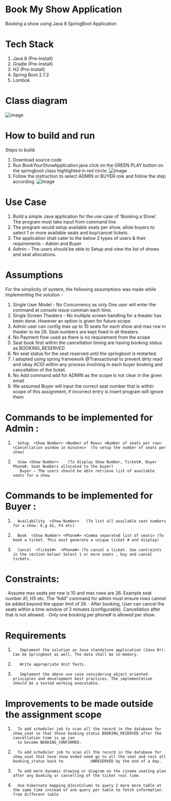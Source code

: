 # Book My Show Application
Booking a show using Java 8 SpringBoot Application

# Tech Stack
1. Java 8 (Pre-Install)
2. Gradle (Pre-Install)
3. H2 (Pre-Install)
4. Spring Boot 2.7.2
5. Lombok

# Class diagram
![image](https://user-images.githubusercontent.com/77923632/184535102-2094f036-ac3c-48e5-9236-49ff1c8e6c74.png)
# How to build and run
Steps to build:

1. Download source code
2. Run BookYourShowApplication.java click on the GREEN PLAY button on the springboot class highlighted in red circle.
![image](https://user-images.githubusercontent.com/77923632/184546262-9fa2bc56-864a-4895-a8f5-d68b683ac855.png)
3. Follow the instruction to select ADMIN or BUYER role and follow the step according.
![image](https://user-images.githubusercontent.com/77923632/184546003-5ddd1d33-6c16-4a10-9bb8-92f835e1cef2.png)


# Use Case

1.  Build a simple Java application for the use case of ‘Booking a Show’. The program must take input from command line.
2.    The program would setup available seats per show, allow buyers to select 1 or more available seats and buy/cancel tickets.
3.   The application shall cater to the below 2 types of users & their requirements - Admin and Buyer
4.    Admin – The users should be able to Setup and view the list of shows and seat allocations.

# Assumptions
For the simplicity of system, the following assumptions was made while implementing the solution -

1. Single User Model - No Concurrency as only One user will enter the command at console issue comman each time. 
2. Single Screen Theaters - No multiple screen handling for a theater has been done. However an option is given for future scope.
3. Admin user can config max up to 10 seats for each show and max row in theater to be 26. Seat numbers are kept fixed in all theaters.
4. No Payment flow used as there is no requirement from the scope
5. Seat book first within the cancellation timing are having booking status as BOOKING_RESERVED
6. No seat status for the seat reserved until the springboot is restarted.
7. I adopted using spring framework @Transactional to prevent dirty read and obey ACID within any process involving in each buyer booking and cancellation of the ticket.
8. No Add command add for ADMIN as the scope is not clear in the given email
9. We assumed Buyer will input the correct seat number that is within scope of this assignment, if incorrect entry is insert program will ignore them

# Commands to be implemented for Admin :

1.       Setup  <Show Number> <Number of Rows> <Number of seats per row>  <Cancellation window in minutes>  (To setup the number of seats per show)
2.       View <Show Number>    (To display Show Number, Ticket#, Buyer Phone#, Seat Numbers allocated to the buyer)
          Buyer – The users should be able retrieve list of available seats for a show     

# Commands to be implemented for Buyer :
1.       Availability  <Show Number>   (To list all available seat numbers for a show. E,g A1, F4 etc)
2.       Book  <Show Number> <Phone#> <Comma separated list of seats> (To book a ticket. This must generate a unique ticket # and display)
3.       Cancel  <Ticket#>  <Phone#> (To cancel a ticket. See contraints in the section below) Select 1 or more seats , buy and cancel tickets.


# Constraints:
·         Assume max seats per row is 10 and max rows are 26. Example seat number A1,  H5 etc.
The “Add” command for admin must ensure rows cannot be added beyond the upper limit of 26.
·         After booking, User can cancel the seats within a time window of 2 minutes (configurable).   Cancellation after that is not allowed.
·         Only one booking per phone# is allowed per show.

# Requirements
1.        Implement the solution as Java standalone application (Java 8+). Can be Springboot as well. The data shall be in-memory.  
2.        Write appropriate Unit Tests.
3.        Implement the above use case considering object oriented principles and development best practices. The implementation should be a tested working executable.  

# Improvements to be made outside the assignment scope
1.       To add scheduler job to scan all the record in the database for show_seat so that those booking status BOOKING_RESERVED after the cancellation time is up can 
         to become BOOKING_CONFIRMED. 
2.       To add scheduler job to scan all the record in the database for show_seat that have show ended need go to all the seat and rest all booking_status back to            UNRESERVED by the end of a day.
3.       To add more dynamic drawing or diagram on the cinema seating plan after any booking or cancelling of the ticket real time.
4.       Use hibernate mapping @JoinColumn to query 2 more more table at the same time instead of one query per table to fetch information from different table
          
